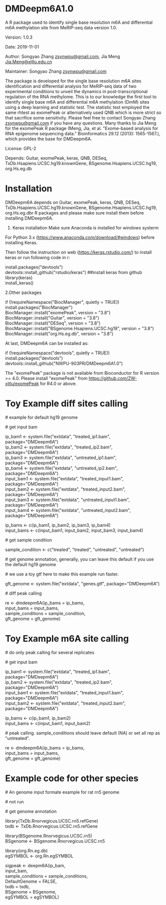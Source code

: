 # DMDeepm6A1.0
A R package used to identify single base resolution m6A and differential m6A methylation site from MeRIP-seq data version 1.0.

Version: 1.0.3

Date: 2019-11-01

Author: Songyao Zhang zsynwpu@gmail.com, Jia Meng Jia.Meng@xjtlu.edu.cn

Maintainer: Songyao Zhang zsynwpu@gmail.com

The package is developed for the single base resolution m6A sites identification and differential analysis for MeRIP-seq data of two experimental conditions to unveil the dynamics in post-transcriptional regulation of the RNA methylome. This is to our knowledge the first tool to identify single base m6A and differential m6A methylation (DmM) sites using a deep learning and statistic test. The statistic test employed the same rhtest as exomePeak or alternatively used QNB which is more strict so that sacrifice some sensitivity. Please feel free to contact Songyao Zhang zsynwpu@gmail.com if you have any questions. Many thanks to Jia Meng for the exomePeak R package (Meng, Jia, et al. "Exome-based analysis for RNA epigenome sequencing data." Bioinformatics 29.12 (2013): 1565-1567.), which provides the base for DMDeepm6A.

License: GPL-2

Depends: Guitar, exomePeak, keras, QNB, DESeq, TxDb.Hsapiens.UCSC.hg19.knownGene, BSgenome.Hsapiens.UCSC.hg19, org.Hs.eg.db

# Installation

DMDeepm6A depends on Guitar, exomePeak, keras, QNB, DESeq, TxDb.Hsapiens.UCSC.hg19.knownGene, BSgenome.Hsapiens.UCSC.hg19, org.Hs.eg.dbr R packages and please make sure install them before installing DMDeepm6A.

1. Keras installation
Make sure Anaconda is installed for windows systerm

For Python 3.x (https://www.anaconda.com/download/#windows) before installing Keras.

Then follow the instruction on web (https://keras.rstudio.com/) to install keras or run following code in r:

install.packages("devtools")  
devtools::install_github("rstudio/keras")  ##install keras from github  
library(keras)  
install_keras()  

2.Other packages

if (!requireNamespace("BiocManager", quietly = TRUE))  
     install.packages("BiocManager")  
BiocManager::install("exomePeak", version = "3.8")  
BiocManager::install("Guitar", version = "3.8")  
BiocManager::install("DESeq", version = "3.8")  
BiocManager::install("BSgenome.Hsapiens.UCSC.hg19", version = "3.8")  
BiocManager::install("org.Hs.eg.db", version = "3.8")  

At last, DMDeepm6A can be installed as:

if (!requireNamespace("devtools", quietly = TRUE))    
     install.packages("devtools")    
devtools::install_github("NWPU-903PR/DMDeepm6A1.0")

The "exomePeak" package is not available from Bioconductor for R version >= 4.0. Please install "exomePeak" from https://github.com/ZW-xjtlu/exomePeak for R4.0 or above.

# Toy Example diff sites calling

\# example for default hg19 genome

\# get input bam

ip_bam1 <- system.file("extdata", "treated_ip1.bam", package="DMDeepm6A")  
ip_bam2 <- system.file("extdata", "treated_ip2.bam", package="DMDeepm6A")  
ip_bam3 <- system.file("extdata", "untreated_ip1.bam", package="DMDeepm6A")  
ip_bam4 <- system.file("extdata", "untreated_ip2.bam", package="DMDeepm6A")  
input_bam1 <- system.file("extdata", "treated_input1.bam", package="DMDeepm6A")  
input_bam2 <- system.file("extdata", "treated_input2.bam", package="DMDeepm6A")  
input_bam3 <- system.file("extdata", "untreated_input1.bam", package="DMDeepm6A")  
input_bam4 <- system.file("extdata", "untreated_input2.bam", package="DMDeepm6A")  

ip_bams <- c(ip_bam1, ip_bam2, ip_bam3, ip_bam4)  
input_bams <- c(input_bam1, input_bam2, input_bam3, input_bam4)  

\# get sample condition

sample_condition <- c("treated", "treated", "untreated", "untreated")

\# get genome annotation, generally, you can leave this default if you use the default hg19 genome

\# we use a toy gtf here to make this example run faster.

gft_genome <- system.file("extdata", "genes.gtf", package="DMDeepm6A")

\# diff peak calling

re <- dmdeepm6A(ip_bams = ip_bams,  
                input_bams = input_bams,  
                sample_conditions = sample_condition,    
                gft_genome = gft_genome)  

# Toy Example m6A site calling

\# do only peak calling for several replicates

\# get input bam

ip_bam1 <- system.file("extdata", "treated_ip1.bam", package="DMDeepm6A")  
ip_bam2 <- system.file("extdata", "treated_ip2.bam", package="DMDeepm6A")  
input_bam1 <- system.file("extdata", "treated_input1.bam", package="DMDeepm6A")  
input_bam2 <- system.file("extdata", "treated_input2.bam", package="DMDeepm6A")  

ip_bams <- c(ip_bam1, ip_bam2)  
input_bams <- c(input_bam1, input_bam2)

\# peak calling. sample_conditions should leave default (NA) or set all rep as "untreated".

re <- dmdeepm6A(ip_bams = ip_bams,  
                input_bams = input_bams,  
                gft_genome = gft_genome)  

# Example code for other species
\# An genome input formate example for rat rn5 genome

\# not run

\# get genome annotation

library(TxDb.Rnorvegicus.UCSC.rn5.refGene)  
txdb <- TxDb.Rnorvegicus.UCSC.rn5.refGene  

library(BSgenome.Rnorvegicus.UCSC.rn5)  
BSgenome <- BSgenome.Rnorvegicus.UCSC.rn5  

library(org.Rn.eg.db)  
egSYMBOL <- org.Rn.egSYMBOL  

sigpeak <- deepm6A(ip_bam,  
                   input_bam,  
                   sample_conditions = sample_conditions,  
                   DefaultGenome = FALSE,  
                   txdb = txdb,  
                   BSgenome = BSgenome,  
                   egSYMBOL = egSYMBOL)  




